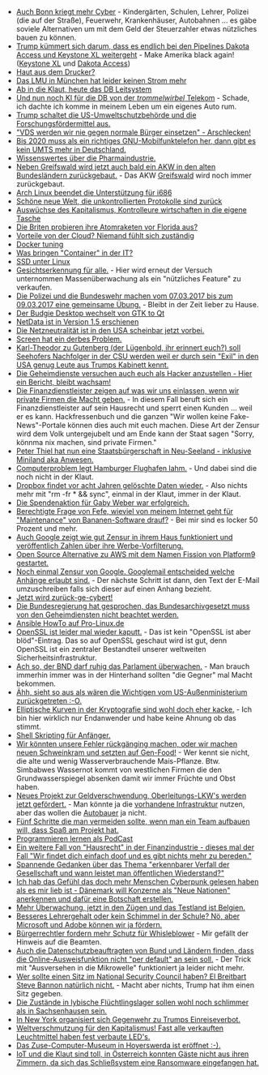 * [Auch Bonn kriegt mehr Cyber](http://www.general-anzeiger-bonn.de/bonn/stadt-bonn/BSI-baut-auf-Zirkuswiese-article3456515.html) - Kindergärten, Schulen, Lehrer, Polizei (die auf der Straße), Feuerwehr, Krankenhäuser, Autobahnen ... es gäbe soviele Alternativen um mit dem Geld der Steuerzahler etwas nützliches bauen zu können.
* [Trump kümmert sich darum, dass es endlich bei den Pipelines Dakota Access und Keystone XL weitergeht](https://www.washingtonpost.com/news/energy-environment/wp/2017/01/24/trump-gives-green-light-to-dakota-access-keystone-xl-oil-pipelines/) - Make Amerika black again! ([Keystone XL](https://de.wikipedia.org/wiki/Keystone-Pipeline#Keystone_XL) und [Dakota Access](https://de.wikipedia.org/wiki/Dakota_Access_Pipeline))
* [Haut aus dem Drucker?](http://www.golem.de/news/tissue-engineering-3d-drucker-produziert-haut-1701-125777.html)
* [Das LMU in München hat leider keinen Strom mehr](https://blog.fefe.de/?ts=a679430e)
* [Ab in die Klaut, heute das DB Leitsystem](https://blog.fefe.de/?ts=a67941c3)
* [Und nun noch KI für die DB von der *trommelwirbel* Telekom](http://www.computer-automation.de/feldebene/vernetzung/artikel/134025/) - Schade, ich dachte ich komme in meinem Leben um ein eigenes Auto rum.
* [Trump schaltet die US-Umweltschutzbehörde und die Forschungsfördermittel aus.](https://blog.fefe.de/?ts=a679429b)
* ["VDS werden wir nie gegen normale Bürger einsetzen" - Arschlecken!](http://www.zeit.de/gesellschaft/zeitgeschehen/2017-01/illegale-waffen-migrantenschreck-razzien-durchsuchungen)
* [Bis 2020 muss als ein richtiges GNU-Mobilfunktelefon her, dann gibt es kein UMTS mehr in Deutschland.](http://www.golem.de/news/3g-abschaltung-telekom-mobilfunkvertraege-nennen-umts-ende-1701-125782.html)
* [Wissenswertes über die Pharmaindustrie.](https://blog.fefe.de/?ts=a679bfe1)
* [Neben Greifswald wird jetzt auch bald ein AKW in den alten Bundesländern zurückgebaut.](https://www.heise.de/newsticker/meldung/Abbau-von-Atomkraftwerk-genehmigt-Isar-1-verschwindet-3606518.html) - Das AKW [Greifswald](https://de.wikipedia.org/wiki/Kernkraftwerk_Greifswald#R.C3.BCckbau) wird noch immer zurückgebaut.
* [Arch Linux beendet die Unterstützung für i686](http://www.phoronix.com/scan.php?page=news_item&px=Arch-Linux-Deprecating-i686)
* [Schöne neue Welt, die unkontrollierten Protokolle sind
zurück](https://ma.ttias.be/return-unauthenticated-unfirewalled-protocols/)
* [Auswüchse des Kapitalismus, Kontrolleure wirtschaften in die eigene
Tasche](https://blog.fefe.de/?ts=a678f76d)
* [Die Briten probieren ihre Atomraketen vor Florida
aus?](https://blog.fefe.de/?ts=a678eeae)
* [Vorteile von der Cloud? Niemand fühlt sich
zuständig](https://blog.fefe.de/?ts=a678ed66)
* [Docker
tuning](https://sandro-keil.de/blog/2017/01/23/docker-daemon-tuning-and-json-file-configuration/)
* [Was bringen "Container" in der IT?](https://opensource.com/article/17/1/container-strategy-for-executives)
* [SSD unter Linux](https://opensource.com/article/17/1/solid-state-drives-linux-enabling-trim-ssds)
* [Gesichtserkennung für alle.](https://www.heise.de/tp/news/Ich-schau-Dir-in-die-Augen-Dicker-3604792.html) - Hier wird erneut der Versuch unternommen Massenüberwachung als ein "nützliches Feature" zu verkaufen.
* [Die Polizei und die Bundeswehr machen vom 07.03.2017 bis zum 09.03.2017 eine gemeinsame Übung.](https://blog.fefe.de/?ts=a679798d) - Bleibt in der Zeit lieber zu Hause.
* [Der Budgie Desktop wechselt von GTK to Qt](http://www.phoronix.com/scan.php?page=news_item&px=Budgie-From-GNOME-To-Qt)
* [NetData ist in Version 1.5 erschienen](https://www.heise.de/newsticker/meldung/NetData-1-5-Linux-und-Unix-Server-im-Blick-behalten-3606738.html)
* [Die Netzneutralität ist in den USA scheinbar jetzt vorbei.](https://www.heise.de/newsticker/meldung/Trump-macht-Gegner-der-Netzneutralitaet-zum-US-Chefregulierer-3606407.html)
* [Screen hat ein derbes Problem.](https://lists.gnu.org/archive/html/screen-devel/2017-01/msg00025.html)
* [Karl-Theodor zu Gutenberg (der Lügenbold, ihr erinnert euch?) soll Seehofers Nachfolger in der CSU werden weil er durch sein "Exil" in den USA genug Leute aus Trumps Kabinett kennt.](https://blog.fefe.de/?ts=a6762726)
* [Die Geheimdienste versuchen auch euch als Hacker anzustellen - Hier ein Bericht, bleibt wachsam!](https://blog.fefe.de/?ts=a6762575)
* [Die Finanzdienstleister zeigen auf was wir uns einlassen, wenn wir private Firmen die Macht geben.](https://blog.fefe.de/?ts=a6762251) - In diesem Fall beruft sich ein Finanzdienstleister auf sein Hausrecht und sperrt einen Kunden ... weil er es kann. Hackfressenbuch und die ganzen "Wir wollen keine Fake-News"-Portale können dies auch mit euch machen. Diese Art der Zensur wird dem Volk untergejubelt und am Ende kann der Staat sagen "Sorry, könnma nix machen, sind private Firmen."
* [Peter Thiel hat nun eine Staatsbürgerschaft in Neu-Seeland - inklusive Miniland aka Anwesen.](https://www.nytimes.com/2017/01/25/technology/peter-thiel-new-zealand-citizenship.html)
* [Computerproblem legt Hamburger Flughafen lahm.](http://www.tagesschau.de/inland/hamburg-airport-103.html) - Und dabei sind die noch nicht in der Klaut.
* [Dropbox findet vor acht Jahren gelöschte Daten wieder.](https://blog.fefe.de/?ts=a67615d3) - Also nichts mehr mit "rm -fr * && sync", einmal in der Klaut, immer in der Klaut.
* [Die Spendenaktion für Gaby Weber war erfolgreich.](https://blog.fefe.de/?ts=a6763d29)
* [Berechtigte Frage von Fefe, wieviel von meinem Internet geht für "Maintenance" von Bananen-Software drauf?](https://blog.fefe.de/?ts=a6763fad) - Bei mir sind es locker 50 Prozent und mehr.
* [Auch Google zeigt wie gut Zensur in ihrem Haus funktioniert und veröffentlich Zahlen über ihre Werbe-Vorfilterung.](https://blog.fefe.de/?ts=a677e72e)
* [Open Source Alternative zu AWS mit dem Namen Fission von Platform9 gestartet.](https://www.heise.de/newsticker/meldung/Konkurrenz-fuer-AWS-Lambda-Platform9-startet-Fission-3606665.html)
* [Noch einmal Zensur von Google. Googlemail entscheided welche Anhänge erlaubt sind.](https://www.heise.de/newsticker/meldung/Googlemail-will-JavaScript-als-Datei-Anhang-verbieten-3607998.html) - Der nächste Schritt ist dann, den Text der E-Mail umzuschreiben falls sich dieser auf einen Anhang bezieht.
* [Jetzt wird zurück-ge-cybert!](https://www.heise.de/newsticker/meldung/Bundesregierung-steckt-Rahmen-fuer-geplante-Cyber-Feuerwehr-ab-3607258.html)
* [Die Bundesregierung hat gesprochen, das Bundesarchivgesetzt muss von den Geheimdiensten nicht beachtet werden.](https://blog.fefe.de/?ts=a678d1fe)
* [Ansible HowTo auf Pro-Linux.de](http://www.pro-linux.de/artikel/2/1862/mit-ansible-eine-wsgi-applikation-auf-entfernten-rechnern-aufsetzen.html)
* [OpenSSL ist leider mal wieder kaputt.](https://mta.openssl.org/pipermail/openssl-announce/2017-January/000094.html) - Das ist kein "OpenSSL ist aber blöd"-Eintrag. Das so auf OpenSSL geschaut wird ist gut, denn OpenSSL ist ein zentraler Bestandteil unserer weltweiten Sicherheitsinfrastruktur.
* [Ach so, der BND darf ruhig das Parlament überwachen.](https://www.heise.de/newsticker/meldung/Geheimdienstkoordinator-im-NSA-Ausschuss-BND-darf-Parlamente-ueberwachen-3608306.html) - Man brauch immerhin immer was in der Hinterhand sollten "die Gegner" mal Macht bekommen.
* [Ähh, sieht so aus als wären die Wichtigen vom US-Außenministerium zurückgetreten :-O.](https://www.washingtonpost.com/news/josh-rogin/wp/2017/01/26/the-state-departments-entire-senior-management-team-just-resigned/)
* [Elliptische Kurven in der Kryptografie sind wohl doch eher kacke.](https://plus.google.com/+DavidRoberts/posts/KcjNn99tYaa) - Ich bin hier wirklich nur Endanwender und habe keine Ahnung ob das stimmt.
* [Shell Skripting für Anfänger.](https://opensource.com/article/17/1/shell-scripting-shift-method-custom-functions)
* [Wir könnten unsere Fehler rückgänging machen, oder wir machen neuen Schweinkram und setzten auf Gen-Food!](https://www.heise.de/newsticker/meldung/Hybridpflanzen-sollen-Afrikas-Bauern-retten-3596518.html) - Wer kennt sie nicht, die alte und wenig Wasserverbrauchende Mais-Pflanze. Btw. Simbabwes Wassernot kommt von westlichen Firmen die den Grundwasserspiegel absenken damit wir immer Früchte und Obst haben.
* [Neues Projekt zur Geldverschwendung, Oberleitungs-LKW's werden jetzt gefördert.](https://www.heise.de/newsticker/meldung/Elektromobilitaet-Praxistest-von-Oberleitungs-Lkw-auf-zwei-Strecken-ab-Ende-2018-3605961.html) - Man könnte ja die [vorhandene Infrastruktur](https://www.heise.de/forum/heise-online/News-Kommentare/Elektromobilitaet-Praxistest-von-Oberleitungs-Lkw-auf-zwei-Strecken-ab-Ende-2018/Vollkommen-Gaga/posting-29832352/show/) nutzen, aber das wollen die [Autobauer](https://www.heise.de/forum/heise-online/News-Kommentare/Elektromobilitaet-Praxistest-von-Oberleitungs-Lkw-auf-zwei-Strecken-ab-Ende-2018/Re-Elektrifizierte-Strassen-anstelle-neuer-Konzepte-fuer-die-Bahn/posting-29832409/show/) ja nicht.
* [Fünf Schritte die man vermeiden sollte, wenn man ein Team aufbauen will, dass Spaß am Projekt hat.](https://opensource.com/open-organization/17/1/escape-the-cave)
* [Programmieren lernen als PodCast](http://chaosradio.ccc.de/cr231.html)
* [Ein weitere Fall von "Hausrecht" in der Finanzindustrie - dieses mal der Fall "Wir findet dich einfach doof und es gibt nichts mehr zu bereden."](https://blog.fefe.de/?ts=a674420d)
* [Spannende Gedanken über das Thema "erkennbarer Verfall der Gesellschaft und wann leistet man öffentlichen Wiederstand?"](https://blog.fefe.de/?ts=a675bcf3)
* [Ich hab das Gefühl das doch mehr Menschen Cyberpunk gelesen haben als es mir lieb ist - Dänemark will Konzerne als "Neue Nationen" anerkennen und dafür eine Botschaft erstellen.](http://www.faz.net/aktuell/wirtschaft/daenemark-sieht-konzern-wie-apple-als-eine-art-neue-nation-14769080.html)
* [Mehr Überwachung, jetzt in den Zügen und das Testland ist Belgien.](https://www.heise.de/newsticker/meldung/Bahnpassagierdaten-Sammlung-Belgien-will-mit-ersten-EU-Staaten-starten-3609776.html)
* [Besseres Lehrergehalt oder kein Schimmel in der Schule? Nö, aber Microsoft und Adobe können wir ja fördern.](https://www.heise.de/newsticker/meldung/Milliarden-Foerderprogramm-fuer-digitale-Klassenzimmer-3609761.html)
* [Bürgerrechtler fordern mehr Schutz für Whisleblower](https://www.heise.de/newsticker/meldung/Buergerrechtler-Bund-muss-Whistleblower-gesetzlich-besser-schuetzen-3609768.html) - Mir gefällt der Hinweis auf die Beamten.
* [Auch die Datenschutzbeauftragten von Bund und Ländern finden, dass die Online-Ausweisfunktion nicht "per default" an sein soll.](https://www.heise.de/newsticker/meldung/Datenschuetzer-Online-Ausweisfunktion-darf-nicht-verpflichtend-werden-3609720.html) - Der Trick mit "Ausversehen in die Mikrowelle" funktioniert ja leider nicht mehr.
* [Wer sollte einen Sitz im National Security Council haben? El Breitbart Steve Bannon natürlich nicht.](http://www.usatoday.com/story/news/politics/onpolitics/2017/01/29/national-security-council-stephen-bannon-presidential-memo/97210776/) - Macht aber nichts, Trump hat ihm einen Sitz gegeben.
* [Die Zustände in lybische Flüchtlingslager sollen wohl noch schlimmer als in Sachsenhausen sein.](https://blog.fefe.de/?ts=a670d98b)
* [In New York organisiert sich Gegenwehr zu Trumps Einreiseverbot.](https://blog.fefe.de/?ts=a670d510)
* [Weltverschmutzung für den Kapitalismus! Fast alle verkauften Leuchtmittel haben fest verbaute LED's.](https://www.heise.de/newsticker/meldung/Leuchten-mit-festeingebauten-LEDs-dominieren-im-Handel-3609867.html)
* [Das Zuse-Computer-Museum in Hoyerswerda ist eröffnet :-).](https://www.heise.de/newsticker/meldung/Zuse-Computer-Museum-ZCOM-in-Hoyerswerda-eroeffnet-3609845.html)
* [IoT und die Klaut sind toll, in Österreich konnten Gäste nicht aus ihren Zimmern, da sich das Schließsystem eine Ransomware eingefangen hat.](http://www.thelocal.at/20170128/hotel-ransomed-by-hackers-as-guests-locked-in-rooms)
